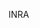 [//]: # (Created by ./bin/manage_files.pl from ./species/Meloidogyne_incognita/PRJEB8714/Meloidogyne_incognita_PRJEB8714.summary.html on Thu Jun 11 13:44:46 2020)
INRA
